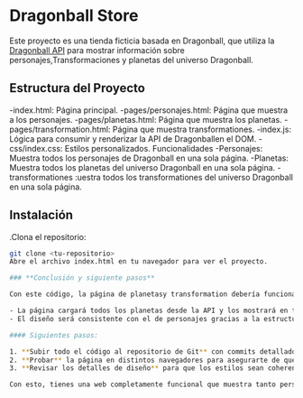 # Dragonball Store

Este proyecto es una tienda ficticia basada en Dragonball, que utiliza la [Dragonball API](https://web.dragonball-api.com/) para mostrar información sobre personajes,Transformaciones y planetas del universo Dragonball.


<h2>Estructura del Proyecto</h2>
-index.html: Página principal.
-pages/personajes.html: Página que muestra a los personajes.
-pages/planetas.html: Página que muestra los planetas.
-pages/transformation.html: Página que muestra  transformationes.
-index.js: Lógica para consumir y renderizar la API de Dragonballen el DOM.
-css/index.css: Estilos personalizados.
Funcionalidades
-Personajes: Muestra todos los personajes de Dragonball en una sola página.
-Planetas: Muestra todos los planetas del universo Dragonball en una sola página.
-transformationes :uestra todos los transformationes del universo Dragonball en una sola página.

## Instalación

 .Clona el repositorio:
   ```bash
   git clone <tu-repositorio>
   Abre el archivo index.html en tu navegador para ver el proyecto.

### **Conclusión y siguiente pasos**

Con este código, la página de planetasy transformation debería funcionar de la misma manera que la de personajes:

- La página cargará todos los planetas desde la API y los mostrará en tarjetas.
- El diseño será consistente con el de personajes gracias a la estructura similar y el uso de Bootstrap.

#### Siguientes pasos:

1. **Subir todo el código al repositorio de Git** con commits detallados.
2. **Probar** la página en distintos navegadores para asegurarte de que todo funciona bien.
3. **Revisar los detalles de diseño** para que los estilos sean coherentes entre las páginas.

Con esto, tienes una web completamente funcional que muestra tanto personajes como planetas y transformationes utilizando la API de Dragon Ball. ¡Éxito con el proyecto!

